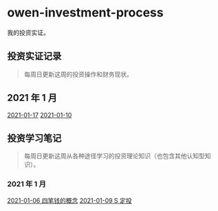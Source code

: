 # owen-investment-process
我的投资实证。

## 投资实证记录

> 每周日更新这周的投资操作和财务现状。

## 2021 年 1 月

[2021-01-17](posts/2021-01-17.md)
[2021-01-10](posts/2021-01-10.md)

## 投资学习笔记

> 每周日更新这周从各种途径学习的投资理论知识（也包含其他认知型知识）。

### 2021 年 1 月

[2021-01-06 四笔钱的概念](notes/2020-01-06-four-kinds-money.md)
[2021-01-09 S 定投](notes/2021-01-09-S-auto-investment.md)
